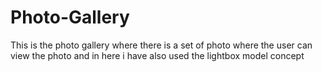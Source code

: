 # Photo-Gallery
This is the photo gallery where there is a set of photo where the user can view the photo and in here i have also used the lightbox model concept
